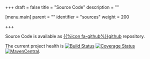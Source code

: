 +++
draft = false
title = "Source Code"
description = ""

[menu.main]
parent = ""
identifier = "sources"
weight = 200

+++


Source Code is available as [{{%icon fa-github%}}github](https://github.com/uweschaefer/factcast) repository. 

The current project health is <a href="https://travis-ci.org/uweschaefer/factcast"><img class="inline" src="https://travis-ci.org/uweschaefer/factcast.svg?branch=master" alt="Build Status"></a> <a href="https://coveralls.io/github/uweschaefer/factcast?branch=master"><img class="inline" src="https://coveralls.io/repos/github/uweschaefer/factcast/badge.svg?branch=master" alt="Coverage Status" style="width: auto; height: auto;"></a>  <a href="http://search.maven.org/#search%7Cgav%7C1%7Cg%3A%22org.factcast%22"><img class="inline" src="https://img.shields.io/maven-central/v/org.factcast/factcast-server.svg" alt="MavenCentral"></a>.

